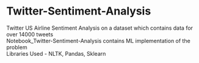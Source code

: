 # Twitter-Sentiment-Analysis
Twitter US Airline Sentiment Analysis on a dataset which contains data for over 14000 tweets                                               
Notebook_Twitter-Sentiment-Analysis contains ML implementation of the problem                                                                                
    Libraries Used - NLTK, Pandas, Sklearn
